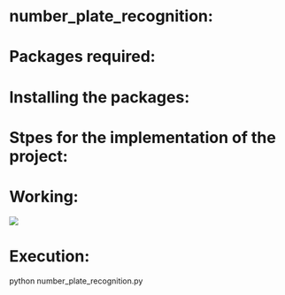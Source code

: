 # number_plate_recognition:

# Packages required:
# Installing the packages:
# Stpes for the implementation of the project:

# Working:
![](video-working.gif)
# Execution:
python number_plate_recognition.py
